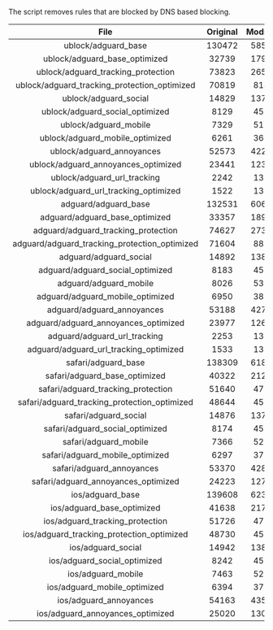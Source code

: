 The script removes rules that are blocked by DNS based blocking.


| File | Original | Modified |
|:----:|:-----:|:-----:|
| ublock/adguard_base | 130472 | 58512 |
| ublock/adguard_base_optimized | 32739 | 17911 |
| ublock/adguard_tracking_protection | 73823 | 26579 |
| ublock/adguard_tracking_protection_optimized | 70819 | 8146 |
| ublock/adguard_social | 14829 | 13746 |
| ublock/adguard_social_optimized | 8129 | 4535 |
| ublock/adguard_mobile | 7329 | 5166 |
| ublock/adguard_mobile_optimized | 6261 | 3690 |
| ublock/adguard_annoyances | 52573 | 42259 |
| ublock/adguard_annoyances_optimized | 23441 | 12331 |
| ublock/adguard_url_tracking | 2242 | 1364 |
| ublock/adguard_url_tracking_optimized | 1522 | 1361 |
| adguard/adguard_base | 132531 | 60615 |
| adguard/adguard_base_optimized | 33357 | 18954 |
| adguard/adguard_tracking_protection | 74627 | 27323 |
| adguard/adguard_tracking_protection_optimized | 71604 | 8874 |
| adguard/adguard_social | 14892 | 13811 |
| adguard/adguard_social_optimized | 8183 | 4586 |
| adguard/adguard_mobile | 8026 | 5353 |
| adguard/adguard_mobile_optimized | 6950 | 3870 |
| adguard/adguard_annoyances | 53188 | 42786 |
| adguard/adguard_annoyances_optimized | 23977 | 12631 |
| adguard/adguard_url_tracking | 2253 | 1373 |
| adguard/adguard_url_tracking_optimized | 1533 | 1370 |
| safari/adguard_base | 138309 | 61816 |
| safari/adguard_base_optimized | 40322 | 21240 |
| safari/adguard_tracking_protection | 51640 | 4704 |
| safari/adguard_tracking_protection_optimized | 48644 | 4552 |
| safari/adguard_social | 14876 | 13792 |
| safari/adguard_social_optimized | 8174 | 4570 |
| safari/adguard_mobile | 7366 | 5208 |
| safari/adguard_mobile_optimized | 6297 | 3726 |
| safari/adguard_annoyances | 53370 | 42887 |
| safari/adguard_annoyances_optimized | 24223 | 12708 |
| ios/adguard_base | 139608 | 62325 |
| ios/adguard_base_optimized | 41638 | 21746 |
| ios/adguard_tracking_protection | 51726 | 4714 |
| ios/adguard_tracking_protection_optimized | 48730 | 4562 |
| ios/adguard_social | 14942 | 13831 |
| ios/adguard_social_optimized | 8242 | 4591 |
| ios/adguard_mobile | 7463 | 5253 |
| ios/adguard_mobile_optimized | 6394 | 3768 |
| ios/adguard_annoyances | 54163 | 43565 |
| ios/adguard_annoyances_optimized | 25020 | 13038 |